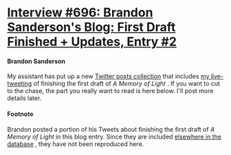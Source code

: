 # [Interview #696: Brandon Sanderson's Blog: First Draft Finished + Updates, Entry #2](https://www.theoryland.com/intvmain.php?i=696#2)

#### Brandon Sanderson

My assistant has put up a new
[Twitter posts collection](http://brandonsanderson.com/article/98/Tweets-December-19-21-2011)
that includes
[my live-tweeting](http://www.theoryland.com/intvmain.php?i=46#65)
of finishing the first draft of
*A Memory of Light*
. If you want to cut to the chase, the part you really want to read is here below. I'll post more details later.

#### Footnote

Brandon posted a portion of his Tweets about finishing the first draft of
*A Memory of Light*
in this blog entry. Since they are included
[elsewhere in the database](http://www.theoryland.com/intvmain.php?i=46#65)
, they have not been reproduced here.

